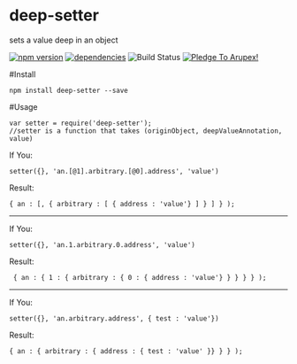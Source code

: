 # deep-setter
sets a value deep in an object

[![npm version](https://badge.fury.io/js/deep-setter.svg)](https://badge.fury.io/js/deep-setter) [![dependencies](https://david-dm.org/arupex/deep-setter.svg)](http://github.com/arupex/deep-setter) ![Build Status](https://api.travis-ci.org/arupex/deep-setter.svg?branch=master) <a href='https://pledgie.com/campaigns/31873'><img alt='Pledge To Arupex!' src='https://pledgie.com/campaigns/31873.png?skin_name=chrome' border='0' ></a>


#Install

    npm install deep-setter --save

#Usage

    var setter = require('deep-setter');
    //setter is a function that takes (originObject, deepValueAnnotation, value)

If You:

    setter({}, 'an.[@1].arbitrary.[@0].address', 'value')

Result:

    { an : [, { arbitrary : [ { address : 'value'} ] } ] } );

___


If You:

    setter({}, 'an.1.arbitrary.0.address', 'value')

Result:

     { an : { 1 : { arbitrary : { 0 : { address : 'value'} } } } } );

___


If You:

    setter({}, 'an.arbitrary.address', { test : 'value'})

Result:

    { an : { arbitrary : { address : { test : 'value' }} } } );
